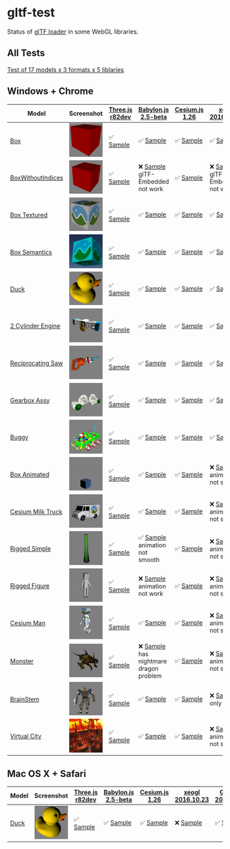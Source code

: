 # gltf-test

Status of [glTF loader](https://github.com/KhronosGroup/glTF#webgl-engines) in some WebGL libraries.

## All Tests

[Test of 17 models x 3 formats x 5 liblaries]( https://cx20.github.io/gltf-test/ )

## Windows + Chrome

| Model                                              | Screenshot                                                   |[Three.js r82dev](https://github.com/mrdoob/three.js/tree/dev/examples/js/loaders/GLTFLoader.js)                           |[Babylon.js 2.5-beta](https://github.com/BabylonJS/Babylon.js/tree/master/loaders/glTF)                                                           |[Cesium.js 1.26](https://github.com/AnalyticalGraphicsInc/cesium/)                                               |[xeogl 2016.10.23](https://github.com/xeolabs/xeogl/tree/master/src/model/gltf)                                                |[GLBoost 2016.10.29](https://github.com/emadurandal/GLBoost/blob/master/src/js/middle_level/loader/GLTFLoader.js)                  |
|----------------------------------------------------|--------------------------------------------------------------|---------------------------------------------------------------------------------------------------------------------------|--------------------------------------------------------------------------------------------------------------------------------------------------|-----------------------------------------------------------------------------------------------------------------|-------------------------------------------------------------------------------------------------------------------------------|-----------------------------------------------------------------------------------------------------------------------------------|
|[Box](sampleModels/Box)                             |![](sampleModels/Box/screenshot/screenshot.png)               |:white_check_mark: [Sample](https://cx20.github.io/gltf-test/examples/threejs/index.html?model=Box&scale=1)                |:white_check_mark: [Sample](https://cx20.github.io/gltf-test/examples/babylonjs/index.html?model=Box&scale=1)                                     |:white_check_mark: [Sample](https://cx20.github.io/gltf-test/examples/cesium/index.html?model=Box)               |:white_check_mark: [Sample](https://cx20.github.io/gltf-test/examples/xeogl/index.html?model=Box&scale=1)                      |:white_check_mark: [Sample](https://cx20.github.io/gltf-test/examples/glboost/index.html?model=Box&scale=1)                        |
|[BoxWithoutIndices](sampleModels/BoxWithoutIndices) |![](sampleModels/BoxWithoutIndices/screenshot/screenshot.png) |:white_check_mark: [Sample](https://cx20.github.io/gltf-test/examples/threejs/index.html?model=BoxWithoutIndices&scale=1)  |:x: [Sample](https://cx20.github.io/gltf-test/examples/babylonjs/index.html?model=BoxWithoutIndices&scale=1) glTF-Embedded not work               |:white_check_mark: [Sample](https://cx20.github.io/gltf-test/examples/cesium/index.html?model=BoxWithoutIndices) |:x: [Sample](https://cx20.github.io/gltf-test/examples/xeogl/index.html?model=BoxWithoutIndices&scale=1) glTF-Embedded not work|:white_check_mark: [Sample](https://cx20.github.io/gltf-test/examples/glboost/index.html?model=BoxWithoutIndices&scale=1)          |
|[Box Textured](sampleModels/BoxTextured)            |![](sampleModels/BoxTextured/screenshot/screenshot.png)       |:white_check_mark: [Sample](https://cx20.github.io/gltf-test/examples/threejs/index.html?model=BoxTextured&scale=1)        |:white_check_mark: [Sample](https://cx20.github.io/gltf-test/examples/babylonjs/index.html?model=BoxTextured&scale=1)                             |:white_check_mark: [Sample](https://cx20.github.io/gltf-test/examples/cesium/index.html?model=BoxTextured)       |:white_check_mark: [Sample](https://cx20.github.io/gltf-test/examples/xeogl/index.html?model=BoxTextured&scale=1)              |:white_check_mark: [Sample](https://cx20.github.io/gltf-test/examples/glboost/index.html?model=BoxTextured&scale=1)                |
|[Box Semantics](sampleModels/BoxSemantics)          |![](sampleModels/BoxSemantics/screenshot/screenshot.png)      |:white_check_mark: [Sample](https://cx20.github.io/gltf-test/examples/threejs/index.html?model=BoxSemantics&scale=1)       |:white_check_mark: [Sample](https://cx20.github.io/gltf-test/examples/babylonjs/index.html?model=BoxSemantics&scale=1)                            |:white_check_mark: [Sample](https://cx20.github.io/gltf-test/examples/cesium/index.html?model=BoxSemantics)      |:white_check_mark: [Sample](https://cx20.github.io/gltf-test/examples/xeogl/index.html?model=BoxSemantics&scale=1)             |:white_check_mark: [Sample](https://cx20.github.io/gltf-test/examples/glboost/index.html?model=BoxSemantics&scale=1)               |
|[Duck](sampleModels/Duck)                           |![](sampleModels/Duck/screenshot/screenshot.png)              |:white_check_mark: [Sample](https://cx20.github.io/gltf-test/examples/threejs/index.html?model=Duck&scale=1)               |:white_check_mark: [Sample](https://cx20.github.io/gltf-test/examples/babylonjs/index.html?model=Duck&scale=1)                                    |:white_check_mark: [Sample](https://cx20.github.io/gltf-test/examples/cesium/index.html?model=Duck)              |:white_check_mark: [Sample](https://cx20.github.io/gltf-test/examples/xeogl/index.html?model=Duck&scale=1)                     |:white_check_mark: [Sample](https://cx20.github.io/gltf-test/examples/glboost/index.html?model=Duck&scale=1)                       |
|[2 Cylinder Engine](sampleModels/2CylinderEngine)   |![](sampleModels/2CylinderEngine/screenshot/screenshot.png)   |:white_check_mark: [Sample](https://cx20.github.io/gltf-test/examples/threejs/index.html?model=2CylinderEngine&scale=0.005)|:white_check_mark: [Sample](https://cx20.github.io/gltf-test/examples/babylonjs/index.html?model=2CylinderEngine&scale=0.005)                     |:white_check_mark: [Sample](https://cx20.github.io/gltf-test/examples/cesium/index.html?model=2CylinderEngine)   |:white_check_mark: [Sample](https://cx20.github.io/gltf-test/examples/xeogl/index.html?model=2CylinderEngine&scale=0.005)      |:white_check_mark: [Sample](https://cx20.github.io/gltf-test/examples/glboost/index.html?model=2CylinderEngine&scale=0.005)        |
|[Reciprocating Saw](sampleModels/ReciprocatingSaw)  |![](sampleModels/ReciprocatingSaw/screenshot/screenshot.png)  |:white_check_mark: [Sample](https://cx20.github.io/gltf-test/examples/threejs/index.html?model=ReciprocatingSaw&scale=0.01)|:white_check_mark: [Sample](https://cx20.github.io/gltf-test/examples/babylonjs/index.html?model=ReciprocatingSaw&scale=0.01)                     |:white_check_mark: [Sample](https://cx20.github.io/gltf-test/examples/cesium/index.html?model=ReciprocatingSaw)  |:white_check_mark: [Sample](https://cx20.github.io/gltf-test/examples/xeogl/index.html?model=ReciprocatingSaw&scale=0.01)      |:white_check_mark: [Sample](https://cx20.github.io/gltf-test/examples/glboost/index.html?model=ReciprocatingSaw&scale=0.01)        |
|[Gearbox Assy](sampleModels/GearboxAssy)            |![](sampleModels/GearboxAssy/screenshot/screenshot.png)       |:white_check_mark: [Sample](https://cx20.github.io/gltf-test/examples/threejs/index.html?model=GearboxAssy&scale=1)        |:white_check_mark: [Sample](https://cx20.github.io/gltf-test/examples/babylonjs/index.html?model=GearboxAssy&scale=1)                             |:white_check_mark: [Sample](https://cx20.github.io/gltf-test/examples/cesium/index.html?model=GearboxAssy)       |:white_check_mark: [Sample](https://cx20.github.io/gltf-test/examples/xeogl/index.html?model=GearboxAssy&scale=1)              |:white_check_mark: [Sample](https://cx20.github.io/gltf-test/examples/glboost/index.html?model=GearboxAssy&scale=1)                |
|[Buggy](sampleModels/Buggy)                         |![](sampleModels/Buggy/screenshot/screenshot.png)             |:white_check_mark: [Sample](https://cx20.github.io/gltf-test/examples/threejs/index.html?model=Buggy&scale=0.02)           |:white_check_mark: [Sample](https://cx20.github.io/gltf-test/examples/babylonjs/index.html?model=Buggy&scale=0.02)                                |:white_check_mark: [Sample](https://cx20.github.io/gltf-test/examples/cesium/index.html?model=Buggy)             |:white_check_mark: [Sample](https://cx20.github.io/gltf-test/examples/xeogl/index.html?model=Buggy&scale=0.02)                 |:white_check_mark: [Sample](https://cx20.github.io/gltf-test/examples/glboost/index.html?model=Buggy&scale=0.02)                   |
|[Box Animated](sampleModels/BoxAnimated)            |![](sampleModels/BoxAnimated/screenshot/screenshot.gif)       |:white_check_mark: [Sample](https://cx20.github.io/gltf-test/examples/threejs/index.html?model=BoxAnimated&scale=1)        |:white_check_mark: [Sample](https://cx20.github.io/gltf-test/examples/babylonjs/index.html?model=BoxAnimated&scale=1)                             |:white_check_mark: [Sample](https://cx20.github.io/gltf-test/examples/cesium/index.html?model=BoxAnimated)       |:x: [Sample](https://cx20.github.io/gltf-test/examples/xeogl/index.html?model=BoxAnimated&scale=1) animation not support       |:white_check_mark: [Sample](https://cx20.github.io/gltf-test/examples/glboost/index.html?model=BoxAnimated&scale=1)                |
|[Cesium Milk Truck](sampleModels/CesiumMilkTruck)   |![](sampleModels/CesiumMilkTruck/screenshot/screenshot.gif)   |:white_check_mark: [Sample](https://cx20.github.io/gltf-test/examples/threejs/index.html?model=CesiumMilkTruck&scale=0.5)  |:white_check_mark: [Sample](https://cx20.github.io/gltf-test/examples/babylonjs/index.html?model=CesiumMilkTruck&scale=0.5)                       |:white_check_mark: [Sample](https://cx20.github.io/gltf-test/examples/cesium/index.html?model=CesiumMilkTruck)   |:x: [Sample](https://cx20.github.io/gltf-test/examples/xeogl/index.html?model=CesiumMilkTruck&scale=0.5) animation not support |:white_check_mark: [Sample](https://cx20.github.io/gltf-test/examples/glboost/index.html?model=CesiumMilkTruck&scale=0.5)          |
|[Rigged Simple](sampleModels/RiggedSimple)          |![](sampleModels/RiggedSimple/screenshot/screenshot.gif)      |:white_check_mark: [Sample](https://cx20.github.io/gltf-test/examples/threejs/index.html?model=RiggedSimple&scale=0.2)     |:white_check_mark: [Sample](https://cx20.github.io/gltf-test/examples/babylonjs/index.html?model=RiggedSimple&scale=1) animation not smooth       |:white_check_mark: [Sample](https://cx20.github.io/gltf-test/examples/cesium/index.html?model=RiggedSimple)      |:x: [Sample](https://cx20.github.io/gltf-test/examples/xeogl/index.html?model=RiggedSimple&scale=0.2) animation not support    |:white_check_mark: [Sample](https://cx20.github.io/gltf-test/examples/glboost/index.html?model=RiggedSimple&scale=0.2)             |
|[Rigged Figure](sampleModels/RiggedFigure)          |![](sampleModels/RiggedFigure/screenshot/screenshot.gif)      |:white_check_mark: [Sample](https://cx20.github.io/gltf-test/examples/threejs/index.html?model=RiggedFigure&scale=1)       |:x: [Sample](https://cx20.github.io/gltf-test/examples/babylonjs/index.html?model=RiggedFigure&scale=1) animation not work                        |:white_check_mark: [Sample](https://cx20.github.io/gltf-test/examples/cesium/index.html?model=RiggedFigure)      |:x: [Sample](https://cx20.github.io/gltf-test/examples/xeogl/index.html?model=RiggedFigure&scale=1) animation not support      |:white_check_mark: [Sample](https://cx20.github.io/gltf-test/examples/glboost/index.html?model=RiggedFigure&scale=1)               |
|[Cesium Man](sampleModels/CesiumMan)                |![](sampleModels/CesiumMan/screenshot/screenshot.gif)         |:white_check_mark: [Sample](https://cx20.github.io/gltf-test/examples/threejs/index.html?model=CesiumMan&scale=1)          |:white_check_mark: [Sample](https://cx20.github.io/gltf-test/examples/babylonjs/index.html?model=CesiumMan&scale=1)                               |:white_check_mark: [Sample](https://cx20.github.io/gltf-test/examples/cesium/index.html?model=CesiumMan)         |:x: [Sample](https://cx20.github.io/gltf-test/examples/xeogl/index.html?model=CesiumMan&scale=1) animation not support         |:white_check_mark: [Sample](https://cx20.github.io/gltf-test/examples/glboost/index.html?model=CesiumMan&scale=1)                  |
|[Monster](sampleModels/Monster)                     |![](sampleModels/Monster/screenshot/screenshot.gif)           |:white_check_mark: [Sample](https://cx20.github.io/gltf-test/examples/threejs/index.html?model=Monster&scale=0.05)         |:x: [Sample](https://cx20.github.io/gltf-test/examples/babylonjs/index.html?model=Monster&scale=1) has nightmare dragon problem                   |:white_check_mark: [Sample](https://cx20.github.io/gltf-test/examples/cesium/index.html?model=Monster)           |:x: [Sample](https://cx20.github.io/gltf-test/examples/xeogl/index.html?model=Monster&scale=0.05) animation not support        |:white_check_mark: [Sample](https://cx20.github.io/gltf-test/examples/glboost/index.html?model=Monster&scale=0.05)                 |
|[BrainStem](sampleModels/BrainStem)                 |![](sampleModels/BrainStem/screenshot/screenshot.gif)         |:white_check_mark: [Sample](https://cx20.github.io/gltf-test/examples/threejs/index.html?model=BrainStem&scale=1)          |:white_check_mark: [Sample](https://cx20.github.io/gltf-test/examples/babylonjs/index.html?model=BrainStem&scale=1)                               |:white_check_mark: [Sample](https://cx20.github.io/gltf-test/examples/cesium/index.html?model=BrainStem)         |:x: [Sample](https://cx20.github.io/gltf-test/examples/xeogl/index.html?model=BrainStem&scale=1) only partial                  |:white_check_mark: [Sample](https://cx20.github.io/gltf-test/examples/glboost/index.html?model=BrainStem&scale=1) long time to load|
|[Virtual City](sampleModels/VC)                     |![](sampleModels/VC/screenshot/screenshot.gif)                |:white_check_mark: [Sample](https://cx20.github.io/gltf-test/examples/threejs/index.html?model=VC&scale=0.2)               |:white_check_mark: [Sample](https://cx20.github.io/gltf-test/examples/babylonjs/index.html?model=VC&scale=0.2)                                    |:white_check_mark: [Sample](https://cx20.github.io/gltf-test/examples/cesium/index.html?model=VC)                |:x: [Sample](https://cx20.github.io/gltf-test/examples/xeogl/index.html?model=VC&scale=0.2) animation not support              |:white_check_mark: [Sample](https://cx20.github.io/gltf-test/examples/glboost/index.html?model=VC&scale=0.2)                       |

## Mac OS X + Safari

| Model                                              | Screenshot                                                   |[Three.js r82dev](https://github.com/mrdoob/three.js/tree/dev/examples/js/loaders/GLTFLoader.js)                           |[Babylon.js 2.5-beta](https://github.com/BabylonJS/Babylon.js/tree/master/loaders/glTF)                                                           |[Cesium.js 1.26](https://github.com/AnalyticalGraphicsInc/cesium/)                                               |[xeogl 2016.10.23](https://github.com/xeolabs/xeogl/tree/master/src/model/gltf)                                                |[GLBoost 2016.10.29](https://github.com/emadurandal/GLBoost/blob/master/src/js/middle_level/loader/GLTFLoader.js)                  |
|----------------------------------------------------|--------------------------------------------------------------|---------------------------------------------------------------------------------------------------------------------------|--------------------------------------------------------------------------------------------------------------------------------------------------|-----------------------------------------------------------------------------------------------------------------|-------------------------------------------------------------------------------------------------------------------------------|-----------------------------------------------------------------------------------------------------------------------------------|
|[Duck](sampleModels/Duck)                           |![](sampleModels/Duck/screenshot/screenshot.png)              |:white_check_mark: [Sample](https://cx20.github.io/gltf-test/examples/threejs/index.html?model=Duck&scale=1)               |:white_check_mark: [Sample](https://cx20.github.io/gltf-test/examples/babylonjs/index.html?model=Duck&scale=1)                                    |:white_check_mark: [Sample](https://cx20.github.io/gltf-test/examples/cesium/index.html?model=Duck)              |:x: [Sample](https://cx20.github.io/gltf-test/examples/xeogl/index.html?model=Duck&scale=1)                                    |:white_check_mark: [Sample](https://cx20.github.io/gltf-test/examples/glboost/index.html?model=Duck&scale=1)                       |

